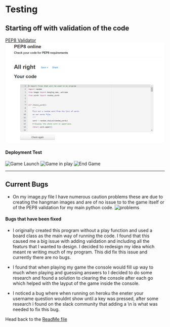 # Testing

## Starting off with validation of the code

[PEP8 Validator](http://pep8online.com/)
![PEP8 Validation](testing//PEP8.PNG)

#### Deployment Test

![Game Launch]()
![Game in play]()
![End Game]()

---

## Current Bugs
- On my image.py file I have numerous caution problems these are due to creating the hangman images and are of no issue to
  to the game itself or of the PEP8 validation for my main python code.
  ![problems](testing//bugs.jpg)


#### Bugs that have been fixed
- I originally created this program without a play function and used a board class as the main way of running the code.
  I found that this caused me a big issue with adding validation and including all the featurs that I wanted to design. 
  I decided to redesign my idea which meant re writing much of my program. This did fix this issue and currently there are
  no bugs.

- I found that when playing my game the console would fill up way to much when playing and guessing answers to I decided to 
  do some research and found a solution to clearing the console after each go which helped with the layput of the game inside the console.

- I noticed a bug where when running on heroku the eneter your username question wouldnt show until a key was pressed, after some 
  research i found on the slack community that adding a \n is what was needed to fix this bug.

Head back to the [ReadMe file](README.md)